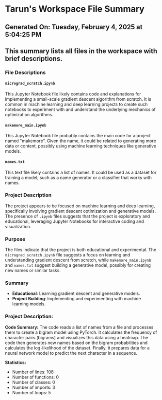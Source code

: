 # Tarun's Workspace File Summary
## Generated On: Tuesday, February 4, 2025 at 5:04:25 PM
This summary lists all files in the workspace with brief descriptions.
---
### File Descriptions

#### `micrograd_scratch.ipynb`
This Jupyter Notebook file likely contains code and explanations for implementing a small-scale gradient descent algorithm from scratch. It is common in machine learning and deep learning projects to create such notebooks to experiment with and understand the underlying mechanics of optimization algorithms.

#### `makemore_main.ipynb`
This Jupyter Notebook file probably contains the main code for a project named "makemore". Given the name, it could be related to generating more data or content, possibly using machine learning techniques like generative models.

#### `names.txt`
This text file likely contains a list of names. It could be used as a dataset for training a model, such as a name generator or a classifier that works with names.

### Project Description
The project appears to be focused on machine learning and deep learning, specifically involving gradient descent optimization and generative models. The presence of `.ipynb` files suggests that the project is exploratory and educational, leveraging Jupyter Notebooks for interactive coding and visualization.

### Purpose
The files indicate that the project is both educational and experimental. The `micrograd_scratch.ipynb` file suggests a focus on learning and understanding gradient descent from scratch, while `makemore_main.ipynb` and `names.txt` suggest building a generative model, possibly for creating new names or similar tasks.

### Summary
- **Educational**: Learning gradient descent and generative models.
- **Project Building**: Implementing and experimenting with machine learning models. 
### Project Description:
 **Code Summary:**
The code reads a list of names from a file and processes them to create a bigram model using PyTorch. It calculates the frequency of character pairs (bigrams) and visualizes this data using a heatmap. The code then generates new names based on the bigram probabilities and calculates the log-likelihood of the dataset. Finally, it prepares data for a neural network model to predict the next character in a sequence.

**Statistics:**
- Number of lines: 108
- Number of functions: 0
- Number of classes: 0
- Number of imports: 3
- Number of loops: 5
